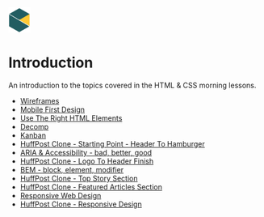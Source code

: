 <img src="../images/BNTA_simple.png" alt="BNTA logo" height=50px/>

# Introduction

An introduction to the topics covered in the HTML & CSS morning lessons.

- [Wireframes](#wireframes)
- [Mobile First Design](#mobile-first-design)
- [Use The Right HTML Elements ](#semantic-html)
- [Decomp](#decomp)
- [Kanban](#github-projects-kanban)
- [HuffPost Clone - Starting Point - Header To Hamburger](#huffpost-clone-header-to-hamburger)
- [ARIA & Accessibility - bad, better, good](#ARIA)
- [HuffPost Clone - Logo To Header Finish](#huffpost-clone-logo-to-header-finish)
- [BEM - block, element, modifier](#BEM)
- [HuffPost Clone - Top Story Section](#huffpost-clone-top-story-section)
- [HuffPost Clone - Featured Articles Section](#huffpost-clone-featured-articles-section)
- [Responsive Web Design](#responsive-web-design)
- [HuffPost Clone - Responsive Design](#huffpost-clone-responsive-design)
